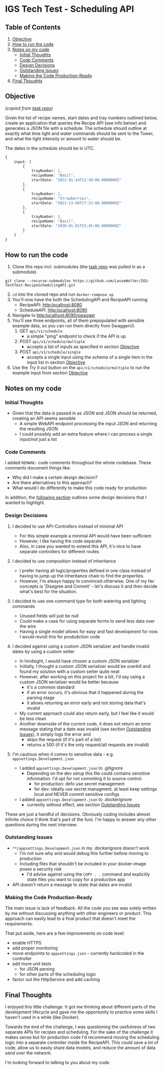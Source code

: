# IGS Tech Test - Scheduling API

## Table of Contents
1. [Objective](#objective)
2. [How to run the code](#how-to-run-the-code)
3. [Notes on my code](#notes-on-my-code)
    - [Initial Thoughts](#initial-thoughts)
    - [Code Comments](#code-comments) 
    - [Design Decisions](#design-decisions)
    - [Outstanding Issues](#outstanding-issues)
    - [Making the Code Production-Ready](#making-the-code-production-ready)
4. [Final Thoughts](#final-thoughts)

## Objective

_(copied from [task repo](https://github.com/intelligent-growth-solutions/tech-test-software-engineer))_

Given the list of recipe names, start dates and tray numbers outlined below, create an application that queries the
Recipe API (see info below) and generates a JSON file with a schedule. The schedule should outline at exactly what time
light and water commands should be sent to the Tower, and what the light intensity or amount to water should be.

The dates in the schedule should be in UTC.

```typescript
{
    input: [
        {
            trayNumber: 1,
            recipeName: "Basil",
            startDate: "2022-01-24T12:30:00.0000000Z"
        },
        {
            trayNumber: 2,
            recipeName: "Strawberries",
            startDate: "2021-13-08T17:33:00.0000000Z"
        },
        {
            trayNumber: 3,
            recipeName: "Basil",
            startDate: "2030-01-01T23:45:00.0000000Z"
        }
    ]
}
```

## How to run the code

1. Clone this repo incl. submodules (the [task repo](https://github.com/intelligent-growth-solutions/tech-test-software-engineer) was pulled in as a submodule)
```
git clone --recurse-submodules https://github.com/LasseWolter/IGS-TechTest-RecipeSchedulingAPI.git
```
2. `cd` into the cloned repo and run `docker-compose up`
3. You'll now have the both the SchedulingAPI and RecipeAPI running
    * RecipeAPI: [http:localhost:8080](http:localhost:8080/swagger)
    * ScheduleAPI: [http:localhost:8090](http:localhost:8090/swagger)
4. Navigate to [http:localhost:8090/swagger](http:localhost:8090/swagger)
5. You'll see three endpoints, all of them prepopulated with sensible example data, so you can run them directly from SwaggerUI.
    1. GET `api/v1/schedule`
        * a simple "ping" endpoint to check if the API is up
    2. POST `api/v1/schedule/multiple`
        * accepts a list of inputs as specified in section [Objective](#objective)
    3. POST `api/v1/schedule/single`
        * accepts a single input using the schema of a single item in the input list in section [Objective](#objective)
6. Use the _Try it out_ button on the `api/v1/schedule/multiple` to run the example input from
   section [Objective](#objective)

## Notes on my code

### Initial Thoughts

* Given that the data is passed in as JSON and JSON should be returned, creating an API seems sensible
    * A simple WebAPI endpoint processing the input JSON and returning the resulting JSON
    * I could possibly add an extra feature where I can process a single input/not just a list


### Code Comments
I added `REMARK:` code comments throughout the whole codebase. 
These comments document things like: 
* Why did I make a certain design decision?
* Are there alternatives to this approach?
* What would I do differently to make this code ready for production

In addition, the [following section](#design-decisions) outlines some design decisions that I wanted to highlight. 

### Design Decisions
1. I decided to use API-Controllers instead of minimal API
    * For this simple example a minimal API would have been sufficient
    * However, I like having the code separate
    * Also, in case you wanted to extend this API, it's nice to have separate controllers for different routes


2. I decided to use composition instead of inheritance
    * I prefer having all logic/properties defined in one class instead of having to jump up the inheritance chain to
      find the properties.
    * However, I'm always happy to convinced otherwise. One of my fav concepts is 'Disagree and Commit' - let's discuss
      it and then decide what's best for the situation.


3. I decided to use one command type for both watering and lighting commands
    * Unused fields will just be null
    * Could make a case for using separate forms to send less data over the wire
    * Having a single model allows for easy and fast development for now. I would revisit this for produdction code


4. I decided against using a custom JSON serializer and handle invalid dates by using a custom setter 
    * In hindsight, I would have chosen a custom JSON serializer 
    * Initially, I thought a custom JSON serializer would be overkill and found my solution with a custom setter quite neat
    * However, after working on this project for a bit, I'd say using a custom JSON serializer would be better because
      * it's a common standard 
      * if an error occurs, it's obvious that it happened during the parsing stage 
      * it allows returning an error early and not storing data that's invalid 
    * My current approach could also return early, but I feel like it would be less clean
    * Another downside of the current code, it does not return an error message stating that a date was invalid (see section [Outstanding Issues](#outstanding-issues)), it simply logs the error and
      * skips the request (if it's part of a list) 
      * returns a 500 (if it's the only request/all requests are invalid)


5. I'm cautious when it comes to sensitive data - e.g. `appsettings.Development.json`
   - I added `appsettings.Development.json` to .gitignore
       - Depending on the dev setup this file could contains sensitive information. I'd opt for not commiting it to source control.
           - for production: defo use secret management
           - for dev: ideally use secret managment. at least keep settings local and NEVER commit sensitive configs
   - I added `appsettings.Development.json` to .dockerignore 
     - currently without effect, see section [Outstanding Issues](#outstanding-issues)

These are just a handful of decisions. Obviously coding includes almost infinite choice (I think that's part of the fun).
I'm happy to answer any other questions during the next interview.

### Outstanding Issues
- `**/appsettings.Development.json` in my .dockerignore doesn't work
    - I'm not sure why and would debug this further before moving to production
    - Including files that shouldn't be included in your docker-image poses a security risk
        - I'd advise against using the `COPY . .` command and explicitly state files you want to copy for a production app
- API doesn't return a message to state that dates are invalid 

### Making the Code Production-Ready
The main issue is lack of feedback. All the code you see was solely written by me without discussing anything with other engineers or product.
This approach can easily lead to a final product that doesn't meet the requirements.

That put aside, here are a few improvements on code level: 
- enable HTTPS
- add proper monitoring 
- move endpoints to `appsettings.json` - currently hardcoded in the controller
- add more unit tests
  - for JSON parsing 
  - for other parts of the scheduling logic
- factor out the HttpService and add caching

## Final Thoughts
I enjoyed this little challenge. It got me thinking about different parts of the development lifecycle and gave me the 
opportunity to practice some skills I haven't used in a while (like Docker). 

Towards the end of the challenge, I was questioning the usefulness of two separate APIs for recipes and scheduling. 
For the sake of the challenge it makes sense but for production code I'd recommend moving the scheduling logic 
into a separate controller inside the RecipeAPI. This could save a lot of code, allow us to easily 
share data models, and reduce the amount of data send over the network.

I'm looking forward to talking to you about my code.